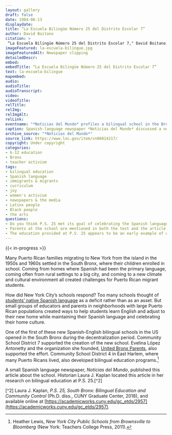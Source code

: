 ```yaml
--- 
layout: gallery
draft: false
date: 1984-06-13
displaydate: 
title: “La Escuela Bilingüe Número 25 del Distrito Escolar 7”
author: David Boitano
citation: >
 “La Escuela Bilingüe Número 25 del Distrito Escolar 7," David Boitano, in New York City Civil Rights History Project, Accessed: [Month Day, Year], https://nyccivilrightshistory.org/gallery/la-escuela-bilingue.
imageFeatured: la-escuela-bilingue.jpg
imageFeaturedAlt: Newspaper clipping
detailedDescr: 
embed: 
embedTitle: “La Escuela Bilingüe Número 25 del Distrito Escolar 7”
text: la-escuela-bilingue
mapembed: 
audio: 
audioTitle: 
audioTranscript: 
video: 
videoTitle: 
relTitle: 
relImg: 
relImgAlt: 
relLink: 
eventname: "*Noticias del Mundo* profiles a bilingual school in the Bronx."
caption: Spanish-language newspaper *Noticias del Mundo* discussed a new Spanish-English bilingual school in the Bronx and interviewed its principal, Luis Cartagena. 
archive_source: "*Noticias del Mundo*"
source_link: https://www.loc.gov/item/sn86014217/
copyright: Under copyright
categories: 
- k-12 education
- Bronx
- teacher activism
tags: 
- bilingual education
- Spanish language
- immigrants & migrants
- curriculum
- joy
- women's activism
- newspapers & the media
- Latinx people
- Black people
- the arts
questions: 
- Do you think P.S. 25 met its goal of celebrating the Spanish language and Latinx cultures? What evidence can you find in the article? 
- Parents at the school are mentioned in both the text and the article. How does this article’s discussion of parents compare to the approach to parents taken in [A Day’s Work in a New York Public School](/gallery/a-days-work)?
- The education provided at P.S. 25 appears to be an early example of what educators today call “culturally sustaining pedagogy,” or teaching that respects and builds on the cultures that children bring with them to school. Has your school been culturally sustaining for you? What suggestions do you have to make it more so?
--- 
```


{{< in-progress >}}

Many Puerto Rican families migrating to New York from the island in the 1950s and 1960s settled in the South Bronx, where their children enrolled in school. Coming from homes where Spanish had been the primary language, coming often from rural settings to a big city, and coming to a new climate and cultural environment all created challenges for Puerto Rican migrant students.

How did New York City’s schools respond? Too many schools thought of [students’ native Spanish language](/gallery/puerto-ricans/) as a deficit rather than as an asset. But small groups of educators and parents in neighborhoods with large Puerto Rican populations created ways to help students learn English and adjust to their new home while maintaining their Spanish language and celebrating their home culture.

One of the first of these new Spanish-English bilingual schools in the US opened in the South Bronx during the decentralization period. Community School District 7 supported the creation of the new school. Evelina López Antonetty and the organization she founded, [United Bronx Parents](/topics/black-latina-women/united-bronx-parents), also supported the effort. Community School District 4 in East Harlem, where many Puerto Ricans lived, also developed bilingual education programs.[^1]  

A small Spanish language newspaper, *Noticias del Mundo*, published this article about the school. Historian Laura J. Kaplan located this article in her research on bilingual education at P.S. 25.[^2]

[^1]: Heather Lewis, *New York City Public Schools from Brownsville to Bloomberg* (New York: Teachers College Press, 2011).

[^2] Laura J. Kaplan, *P.S. 25, South Bronx: Bilingual Education and Community Control* (Ph.D. diss., CUNY Graduate Center, 2018), and available online at [https://academicworks.cuny.edu/gc_etds/2957](https://academicworks.cuny.edu/gc_etds/2957).
